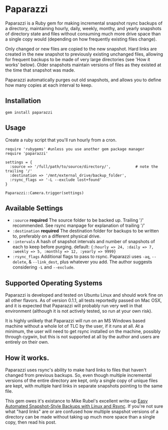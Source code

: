 Paparazzi
=========

Paparazzi is a Ruby gem for making incremental snapshot rsync backups of a directory, maintaining
hourly, daily, weekly, monthy, and yearly snapshots of directory state and files without consuming
much more drive space than a single copy would (depending on how frequently existing files change).

Only changed or new files are copied to the new snapshot. Hard links are created in the new snapshot
to previously existing unchanged files, allowing for frequent backups to be made of very large
directories (see 'How it works' below). Older snapshots maintain versions of files as they existed
at the time that snapshot was made.

Paparazzi automatically purges out old snapshots, and allows you to define how many copies at each
interval to keep.

Installation
------------

    gem install paparazzi
    

Usage
-----

Create a ruby script that you'll run hourly from a cron.
 
    require 'rubygems' #unless you use another gem package manager
    require 'paparazzi'
    
    settings = {
      :source => '/full/path/to/source/directory/',           # note the trailing '/'
      :destination => '/mnt/external_drive/backup_folder',
      :rsync_flags => '-L --exclude lost+found'
    }                                                         

    Paparazzi::Camera.trigger(settings)
    
    
Available Settings
------------------

  * `:source`      **required** The source folder to be backed up. Trailing '/' recommended. See rsync manpage
                     for explanation of trailing '/' 
  * `:destination` **required** The destination folder for backups to be written to, preferably on a different
                     physical drive.
  * `:intervals`    A hash of snapshot intervals and number of snapshots of each to keep before purging.
                     default: `{:hourly => 24, :daily => 7, :weekly => 5, :monthly => 12, :yearly => 9999}` 
  * `:rsync_flags` Additional flags to pass to rsync. Paparazzi uses `-aq`, `--delete`, & `--link_dest`, plus
                     whatever you add. The author suggests considering `-L` and `--exclude`.


Supported Operating Systems
---------------------------

Paparazzi is developed and tested on Ubuntu Linux and should work fine on all other flavors. As of version 0.1.1, all
tests reportedly passed on Mac OSX, and it is expected that Paparazzi will probably run very well in that environment
(although it is not actively tested, so run at your own risk).

It is highly unlikely that Paparazzi will run on an MS Windows based machine without a whole lot of TLC by the user,
if it runs at all. At a minimum, the user will need to get rsync installed on the machine, possibly through cygwin,
but this is not supported at all by the author and users are entirely on their own.


How it works.
-------------

Paparazzi uses rsync's ability to make hard links to files that haven't changed from previous
backups. So, even though multiple incremental versions of the entire directory are kept, only a single
copy of unique files are kept, with multiple hard links in separate snapshots pointing to the same
file.

This gem owes it's existance to Mike Rubel's excellent write-up
[Easy Automated Snapshot-Style Backups with Linux and Rsync](http://www.mikerubel.org/computers/rsync_snapshots/).
If you're not sure what "hard links" are or are confused how multiple snapshot versions of a
directory can be made without taking up much more space than a single copy, then read his post.
